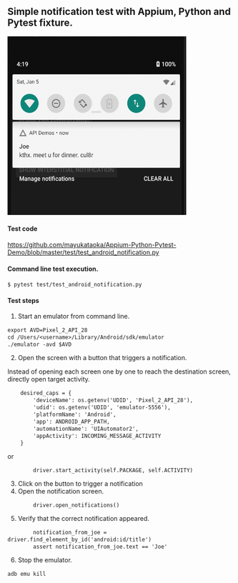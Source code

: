 ## Simple notification test with Appium, Python and Pytest fixture. 
<img src="notification-screenshot.png" width="400" height="400">

#### Test code

https://github.com/mayukataoka/Appium-Python-Pytest-Demo/blob/master/test/test_android_notification.py

#### Command line test execution.
```
$ pytest test/test_android_notification.py 
```

#### Test steps
1. Start an emulator from command line. 
```
export AVD=Pixel_2_API_28 
cd /Users/<username>/Library/Android/sdk/emulator
./emulator -avd $AVD
``` 
2. Open the screen with a button that triggers a notification. 

Instead of opening each screen one by one to reach the destination screen, directly open target activity.

```
    desired_caps = {
        'deviceName': os.getenv('UDID', 'Pixel_2_API_28'),
        'udid': os.getenv('UDID', 'emulator-5556'),
        'platformName': 'Android',
        'app': ANDROID_APP_PATH,
        'automationName': 'UIAutomator2',
        'appActivity': INCOMING_MESSAGE_ACTIVITY
    }
```

or 

```
        driver.start_activity(self.PACKAGE, self.ACTIVITY)

```
3. Click on the button to trigger a notification
4. Open the notification screen. 

```
        driver.open_notifications()
```
5. Verify that the correct notification appeared. 
```
        notification_from_joe = driver.find_element_by_id('android:id/title')
        assert notification_from_joe.text == 'Joe'

```
6. Stop the emulator.
```
adb emu kill
```


